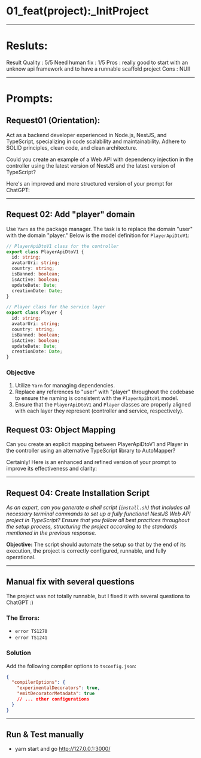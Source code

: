 # 01_feat(project):_InitProject

---------------------------------------------------------------------------
# Resluts:

Result Quality : 5/5
Need human fix : 1/5
Pros : really good to start with an unknow api framework and to have a runnable scaffold project
Cons : NUll

---------------------------------------------------------------------------
# Prompts: 

## Request01 (Orientation):

Act as a backend developer experienced in Node.js, NestJS, and TypeScript, specializing in code scalability and maintainability. Adhere to SOLID principles, clean code, and clean architecture.

Could you create an example of a Web API with dependency injection in the controller using the latest version of NestJS and the latest version of TypeScript?

Here's an improved and more structured version of your prompt for ChatGPT:

---

## Request 02: Add "player" domain

Use `Yarn` as the package manager. The task is to replace the domain "user" with the domain "player." Below is the model definition for `PlayerApiDtoV1`:

```typescript
// PlayerApiDtoV1 class for the controller
export class PlayerApiDtoV1 {
  id: string;
  avatarUri: string;
  country: string;
  isBanned: boolean;
  isActive: boolean;
  updateDate: Date;
  creationDate: Date;
}

// Player class for the service layer
export class Player {
  id: string;
  avatarUri: string;
  country: string;
  isBanned: boolean;
  isActive: boolean;
  updateDate: Date;
  creationDate: Date;
}
```

### Objective
1. Utilize `Yarn` for managing dependencies.
2. Replace any references to "user" with "player" throughout the codebase to ensure the naming is consistent with the `PlayerApiDtoV1` model.
3. Ensure that the `PlayerApiDtoV1` and `Player` classes are properly aligned with each layer they represent (controller and service, respectively).

## Request 03: Object Mapping

Can you create an explicit mapping between PlayerApiDtoV1 and Player in the controller using an alternative TypeScript library to AutoMapper?

Certainly! Here is an enhanced and refined version of your prompt to improve its effectiveness and clarity:

---

## Request 04: Create Installation Script

*As an expert, can you generate a shell script (`install.sh`) that includes all necessary terminal commands to set up a fully functional NestJS Web API project in TypeScript? Ensure that you follow all best practices throughout the setup process, structuring the project according to the standards mentioned in the previous response.*

**Objective:** The script should automate the setup so that by the end of its execution, the project is correctly configured, runnable, and fully operational.



----------------------------------------------------------

## Manual fix with several questions
The project was not totally runnable, but I fixed it with several questions to ChatGPT :)

### The Errors:
- `error TS1270`
- `error TS1241`

### Solution
Add the following compiler options to `tsconfig.json`:

```json
{
  "compilerOptions": {
    "experimentalDecorators": true,
    "emitDecoratorMetadata": true
    // ... other configurations
  }
}
```

----------------------------------------------------------
## Run & Test manually
- yarn start and go http://127.0.0.1:3000/

